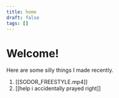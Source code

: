 ```yaml
---
title: home
draft: false
tags: []
---
```

# Welcome!

Here are some silly things I made recently.

1. [[SODOR_FREESTYLE.mp4]]
2. [[help i accidentally prayed right]]
